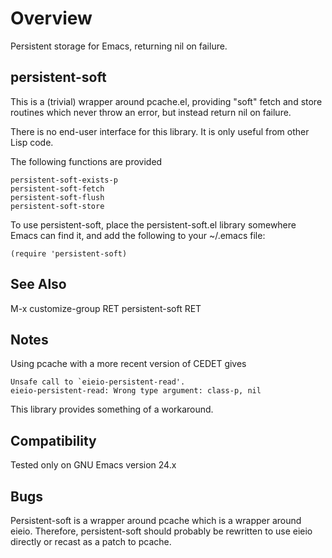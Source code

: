 Overview
========
Persistent storage for Emacs, returning nil on failure.

persistent-soft
---------------
This is a (trivial) wrapper around pcache.el, providing "soft"
fetch and store routines which never throw an error, but instead
return nil on failure.

There is no end-user interface for this library.  It is only
useful from other Lisp code.

The following functions are provided

	persistent-soft-exists-p
	persistent-soft-fetch
	persistent-soft-flush
	persistent-soft-store

To use persistent-soft, place the persistent-soft.el library
somewhere Emacs can find it, and add the following to your
~/.emacs file:

	(require 'persistent-soft)

See Also
--------
M-x customize-group RET persistent-soft RET

Notes
-----
Using pcache with a more recent version of CEDET gives

	Unsafe call to `eieio-persistent-read'.
	eieio-persistent-read: Wrong type argument: class-p, nil

This library provides something of a workaround.

Compatibility
-------------
Tested only on GNU Emacs version 24.x

Bugs
----
Persistent-soft is a wrapper around pcache which is a wrapper
around eieio.  Therefore, persistent-soft should probably be
rewritten to use eieio directly or recast as a patch to pcache.
